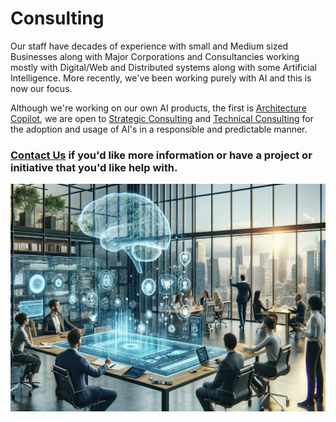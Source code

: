 # Consulting

Our staff have decades of experience with small and Medium sized Businesses along with Major Corporations and Consultancies working mostly with Digital/Web and Distributed systems along with some Artificial Intelligence. More recently, we've been working purely with AI and this is now our focus.

Although we're working on our own AI products, the first is [Architecture Copilot](../Products/architectureCopilot.html), we are open to [Strategic Consulting](strategic.html) and [Technical Consulting](technology.html) for the adoption and usage of AI's in a responsible and predictable manner.

### [Contact Us](contact.html) if you'd like more information or have a project or initiative that you'd like help with.

![Cognivirtus AI Office](../Images/CogniVirtus%20Office.jpg)
